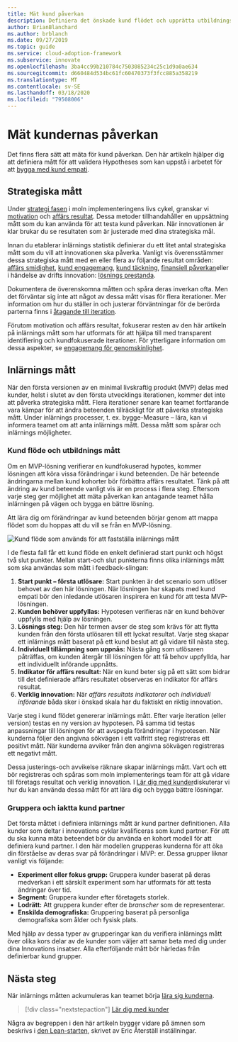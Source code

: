 ```yaml
---
title: Mät kund påverkan
description: Definiera det önskade kund flödet och upprätta utbildnings mått för att mäta kundens beteende och införande.
author: BrianBlanchard
ms.author: brblanch
ms.date: 09/27/2019
ms.topic: guide
ms.service: cloud-adoption-framework
ms.subservice: innovate
ms.openlocfilehash: 3ba4cc99b210784c7503085234c25c1d9a0ae634
ms.sourcegitcommit: d660484d534bc61fc60470373f3fcc885a358219
ms.translationtype: MT
ms.contentlocale: sv-SE
ms.lasthandoff: 03/18/2020
ms.locfileid: "79508006"
---
```

# <a name="measure-for-customer-impact"></a>Mät kundernas påverkan

Det finns flera sätt att mäta för kund påverkan. Den här artikeln hjälper dig att definiera mått för att validera Hypotheses som kan uppstå i arbetet för att [bygga med kund empati](./build.md).

## <a name="strategic-metrics"></a>Strategiska mått

Under [strategi fasen](../../strategy/index.md) i moln implementeringens livs cykel, granskar vi [motivation](../../strategy/motivations.md) och [affärs resultat](../../strategy/business-outcomes/index.md). Dessa metoder tillhandahåller en uppsättning mått som du kan använda för att testa kund påverkan. När innovationen är klar brukar du se resultaten som är justerade med dina strategiska mål.

Innan du etablerar inlärnings statistik definierar du ett litet antal strategiska mått som du vill att innovationen ska påverka. Vanligt vis överensstämmer dessa strategiska mått med en eller flera av följande resultat områden: [affärs smidighet](../../strategy/business-outcomes/agility-outcomes.md), [kund engagemang](../../strategy/business-outcomes/engagement-outcomes.md), [kund täckning](../../strategy/business-outcomes/reach-outcomes.md), [finansiell påverkan](../../strategy/business-outcomes/fiscal-outcomes.md)eller i händelse av drifts innovation: [lösnings prestanda](../../strategy/business-outcomes/fiscal-outcomes.md).

Dokumentera de överenskomna måtten och spåra deras inverkan ofta. Men det förväntar sig inte att något av dessa mått visas för flera iterationer. Mer information om hur du ställer in och justerar förväntningar för de berörda parterna finns i [åtagande till iteration](./index.md#commitment-to-iteration).

Förutom motivation och affärs resultat, fokuserar resten av den här artikeln på inlärnings mått som har utformats för att hjälpa till med transparent identifiering och kundfokuserade iterationer. För ytterligare information om dessa aspekter, se [engagemang för genomskinlighet](./index.md#commitment-to-transparency).

## <a name="learning-metrics"></a>Inlärnings mått

När den första versionen av en minimal livskraftig produkt (MVP) delas med kunder, helst i slutet av den första utvecklings iterationen, kommer det inte att påverka strategiska mått. Flera iterationer senare kan teamet fortfarande vara kämpar för att ändra beteenden tillräckligt för att påverka strategiska mått. Under inlärnings processer, t. ex. bygge-Measure – lära, kan vi informera teamet om att anta inlärnings mått. Dessa mått som spårar och inlärnings möjligheter.

### <a name="customer-flow-and-learning-metrics"></a>Kund flöde och utbildnings mått

Om en MVP-lösning verifierar en kundfokuserad hypotes, kommer lösningen att köra vissa förändringar i kund beteenden. De här beteende ändringarna mellan kund kohorter bör förbättra affärs resultatet. Tänk på att ändring av kund beteende vanligt vis är en process i flera steg. Eftersom varje steg ger möjlighet att mäta påverkan kan antagande teamet hålla inlärningen på vägen och bygga en bättre lösning.

Att lära dig om förändringar av kund beteenden börjar genom att mappa flödet som du hoppas att du vill se från en MVP-lösning.

![Kund flöde som används för att fastställa inlärnings mått](../../_images/innovate/customer-flow-learning-metrics.png)

I de flesta fall får ett kund flöde en enkelt definierad start punkt och högst två slut punkter. Mellan start-och slut punkterna finns olika inlärnings mått som ska användas som mått i feedback-slingan:

1. **Start punkt – första utlösare:** Start punkten är det scenario som utlöser behovet av den här lösningen. När lösningen har skapats med kund empati bör den inledande utlösaren inspirera en kund för att testa MVP-lösningen.
2. **Kunden behöver uppfyllas:** Hypotesen verifieras när en kund behöver uppfylls med hjälp av lösningen.
3. **Lösnings steg:** Den här termen avser de steg som krävs för att flytta kunden från den första utlösaren till ett lyckat resultat. Varje steg skapar ett inlärnings mått baserat på ett kund beslut att gå vidare till nästa steg.
4. **Individuell tillämpning som uppnås:** Nästa gång som utlösaren påträffas, om kunden återgår till lösningen för att få behov uppfyllda, har ett individuellt införande uppnåtts.
5. **Indikator för affärs resultat:** När en kund beter sig på ett sätt som bidrar till det definierade affärs resultatet observeras en indikator för affärs resultat.
6. **Verklig innovation:** När *affärs resultats indikatorer* och *individuell införande* båda sker i önskad skala har du faktiskt en riktig innovation.

Varje steg i kund flödet genererar inlärnings mått. Efter varje iteration (eller version) testas en ny version av hypotesen. På samma tid testas anpassningar till lösningen för att avspegla förändringar i hypotesen. När kunderna följer den angivna sökvägen i ett valfritt steg registreras ett positivt mått. När kunderna avviker från den angivna sökvägen registreras ett negativt mått.

Dessa justerings-och avvikelse räknare skapar inlärnings mått. Vart och ett bör registreras och spåras som moln implementerings team för att gå vidare till företags resultat och verklig innovation. I [Lär dig med kunder](./learn.md)diskuterar vi hur du kan använda dessa mått för att lära dig och bygga bättre lösningar.

### <a name="grouping-and-observing-customer-partners"></a>Gruppera och iaktta kund partner

Det första måttet i definiera inlärnings mått är kund partner definitionen. Alla kunder som deltar i innovations cyklar kvalificeras som kund partner. För att du ska kunna mäta beteendet bör du använda en kohort modell för att definiera kund partner. I den här modellen grupperas kunderna för att öka din förståelse av deras svar på förändringar i MVP: er. Dessa grupper liknar vanligt vis följande:

- **Experiment eller fokus grupp:** Gruppera kunder baserat på deras medverkan i ett särskilt experiment som har utformats för att testa ändringar över tid.
- **Segment:** Gruppera kunder efter företagets storlek.
- **Lodrätt:** Att gruppera kunder efter de *branscher* som de representerar.
- **Enskilda demografiska:** Gruppering baserat på personliga demografiska som ålder och fysisk plats.

Med hjälp av dessa typer av grupperingar kan du verifiera inlärnings mått över olika kors delar av de kunder som väljer att samar beta med dig under dina Innovations insatser. Alla efterföljande mått bör härledas från definierbar kund grupper.

## <a name="next-steps"></a>Nästa steg

När inlärnings måtten ackumuleras kan teamet börja [lära sig kunderna](./learn.md).

> [!div class="nextstepaction"]
> [Lär dig med kunder](./learn.md)

Några av begreppen i den här artikeln bygger vidare på ämnen som beskrivs i [den Lean-starten](http://theleanstartup.com/book), skrivet av Eric Återställ inställningar.
